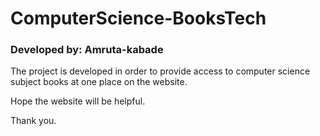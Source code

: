# ComputerScience-BooksTech

### Developed by: Amruta-kabade


The project is developed in order to provide access to computer science subject books at one place on the website.

Hope the website will be helpful.

Thank you.
